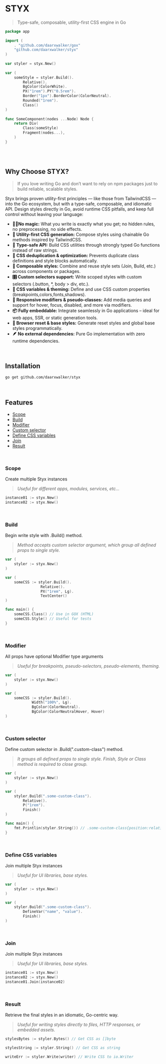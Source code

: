 
# STYX
> Type-safe, composable, utility-first CSS engine in Go
```go  
package app  
  
import (
	. "github.com/daarxwalker/gox"
	"github.com/daarxwalker/styx"
)  
  
var styler = styx.New()  
  
var (  
	someStyle = styler.Build().
		Relative().
		BgColor(ColorWhite).
		PX("1rem").PY("0.5rem").
		Border("1px").BorderColor(ColorNeutral).
		Rounded("1rem").
		Class()
)  
  
func SomeComponent(nodes ...Node) Node {  
	return Div(
		Class(someStyle)
		Fragment(nodes...),
	)
}  
  
```

<br>

## Why Choose STYX?
> If you love writing Go and don’t want to rely on npm packages just to build reliable, scalable styles.

Styx brings proven utility-first principles — like those from TailwindCSS — into the Go ecosystem, but with a type-safe, composable, and idiomatic API. Design styles directly in Go, avoid runtime CSS pitfalls, and keep full control without leaving your language:

* **🔮🚫No magic:** What you write is exactly what you get; no hidden rules, no preprocessing, no side effects.
* **🧱 Utility-first CSS generation:** Compose styles using chainable Go methods inspired by TailwindCSS.
* **🧠 Type-safe API:** Build CSS utilities through strongly typed Go functions instead of raw strings.
* **🧵 CSS deduplication & optimization:** Prevents duplicate class definitions and style blocks automatically.
* **🎯 Composable styles:** Combine and reuse style sets (Join, Build, etc.) across components or packages.
* **🎛 Custom selectors support:** Write scoped styles with custom selectors (.button, *, body > div, etc.).
* **🎨 CSS variables & theming:** Define and use CSS custom properties (breakpoints,colors,fonts,shadows).
* **📱 Responsive modifiers & pseudo-classes:** Add media queries and support for hover, focus, disabled, and more via modifiers.
* **📦 Fully embeddable:** Integrate seamlessly in Go applications – ideal for web apps, SSR, or static generation tools.
* **🧹 Browser reset & base styles:** Generate reset styles and global base styles programmatically.
* **🪶 No external dependencies:** Pure Go implementation with zero runtime dependencies.

<br>

## Installation
```bash
go get github.com/daarxwalker/styx
```
<br>

## Features
- [Scope](#scope)
- [Build](#build)
- [Modifier](#modifier)
- [Custom selector](#custom-selector)
- [Define CSS variables](#define-css-variables)
- [Join](#join)
- [Result](#result)

<br>

### Scope
Create multiple Styx instances<br>
> _Useful for different apps, modules, services, etc..._
```go
instance01 := styx.New()
instance02 := styx.New()
```

<br>

### Build
Begin write style with .Build() method.<br>
> _Method accepts custom selector argument, which group all defined props to single style._
```go
var (
	styler := styx.New()
)

var (
	someCSS := styler.Build().
				Relative().
				PX("1rem", Lg).
				TextCenter()
)

func main() {
	someCSS.Class() // Use in GOX (HTML)
	someCSS.Style() // Useful for tests
}
```

<br>

### Modifier
All props have optional Modifier type arguments<br>
> _Useful for breakpoints, pseudo-selectors, pseudo-elements, theming._
```go
var (
	styler := styx.New()
)

var (
    someCSS := styler.Build().
            Width("100%", Lg).
            BgColor(ColorNeutral).
            BgColor(ColorNeutralHover, Hover)
)

```

<br>

### Custom selector
Define custom selector in .Build(".custom-class") method.<br>
> _It groups all defined props to single style._
> _Finish, Style or Class method is required to close group._
```go
var (
	styler := styx.New()
)

var (
	styler.Build(".some-custom-class").
		Relative().
		P("1rem").
		Finish()
)

func main() {
	fmt.Printlin(styler.String()) // .some-custom-class{position:relative;padding:1rem;}
}
```

<br>

### Define CSS variables
Join multiple Styx instances<br>
> _Useful for UI libraries, base styles._
```go
var (
	styler := styx.New()
)

var (
	styler.Build(".some-custom-class").
		DefineVar("name", "value").
		Finish()
)
```

<br>

### Join
Join multiple Styx instances<br>
> _Useful for UI libraries, base styles._
```go
instance01 := styx.New()
instance02 := styx.New()
instance01.Join(instance02)
```
<br>

### Result
Retrieve the final styles in an idiomatic, Go-centric way.<br>
> _Useful for writing styles directly to files, HTTP responses, or embedded assets._
```go
stylesBytes := styler.Bytes() // Get CSS as []byte
```
```go
stylesString := styler.String() // Get CSS as string
```
```go
writeErr := styler.Write(writer) // Write CSS to io.Writer
```

<br>